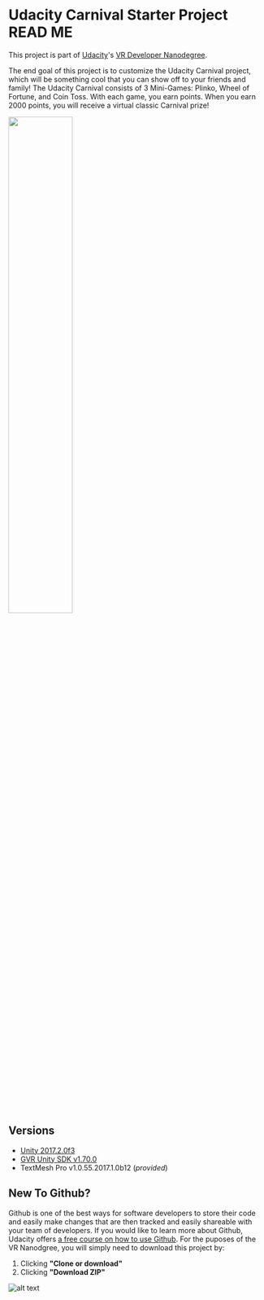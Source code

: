 # Udacity Carnival Starter Project READ ME

This project is part of [Udacity](https://www.udacity.com "Udacity - Be in demand")'s [VR Developer Nanodegree](https://www.udacity.com/course/vr-developer-nanodegree--nd017).

The end goal of this project is to customize the Udacity Carnival project, which will be something cool that you can show off to your friends and family! The Udacity Carnival consists of 3 Mini-Games: Plinko, Wheel of Fortune, and Coin Toss. With each game, you earn points. When you earn 2000 points, you will receive a virtual classic Carnival prize!

<img src="https://lh3.googleusercontent.com/CEatiFeFgBW3UqlH6SyISQc-j397RspEoS3oGGdf3vn5TidzGS9Op9f1vAoaR1m-1YtoXrURDiEvWa07Loc=s0" width="50%"/>

## Versions
- [Unity 2017.2.0f3](https://unity3d.com/ru/unity/whats-new/unity-2017.2.0)
- [GVR Unity SDK v1.70.0](https://github.com/googlevr/gvr-unity-sdk/releases/tag/1.70.0)
- TextMesh Pro v1.0.55.2017.1.0b12 (*provided*)

## New To Github?

Github is one of the best ways for software developers to store their code and easily make changes that are then tracked and easily shareable with your team of developers. If you would like to learn more about Github, Udacity offers [a free course on how to use Github](https://www.udacity.com/course/how-to-use-git-and-github--ud775). For the puposes of the VR Nanodgree, you will simply need to download this project by:
1. Clicking **"Clone or download"**
2. Clicking **"Download ZIP"**

![alt text](https://d17h27t6h515a5.cloudfront.net/topher/2017/October/59f7ae11_usegithub/usegithub.png "How To Download a Project From Github")
